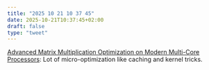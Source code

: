 ```yaml
---
title: "2025 10 21 10 37 45"
date: 2025-10-21T10:37:45+02:00
draft: false
type: "tweet"
---
```

[Advanced Matrix Multiplication Optimization on Modern Multi-Core Processors](https://salykova.github.io/gemm-cpu): Lot of micro-optimization like caching and kernel tricks.
